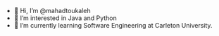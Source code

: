 - 👋 Hi, I’m @mahadtoukaleh
- 👀 I’m interested in Java and Python
- 🌱 I’m currently learning Software Engineering at Carleton University.


<!---
mahadtoukaleh/mahadtoukaleh is a ✨ special ✨ repository because its `README.md` (this file) appears on your GitHub profile.
You can click the Preview link to take a look at your changes.
--->
